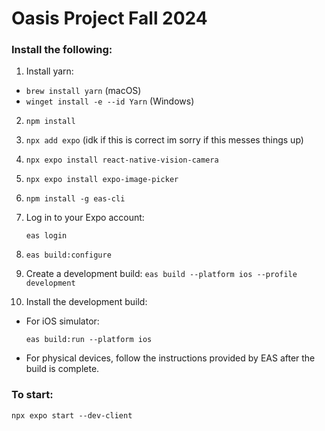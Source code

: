 # Oasis Project Fall 2024

### Install the following:
1. Install yarn:
   
- `brew install yarn` (macOS)
- `winget install -e --id Yarn` (Windows)

2. `npm install`

3. `npx add expo` (idk if this is correct im sorry if this messes things up)

4. `npx expo install react-native-vision-camera`

5. `npx expo install expo-image-picker`

6. `npm install -g eas-cli`

7. Log in to your Expo account:
   ```
   eas login
   ```

8. `eas build:configure`

9. Create a development build:
   `eas build --platform ios --profile development`
10. Install the development build:
   - For iOS simulator:
     ```
     eas build:run --platform ios
     ```
   - For physical devices, follow the instructions provided by EAS after the build is complete.

### To start:
 `npx expo start --dev-client`
